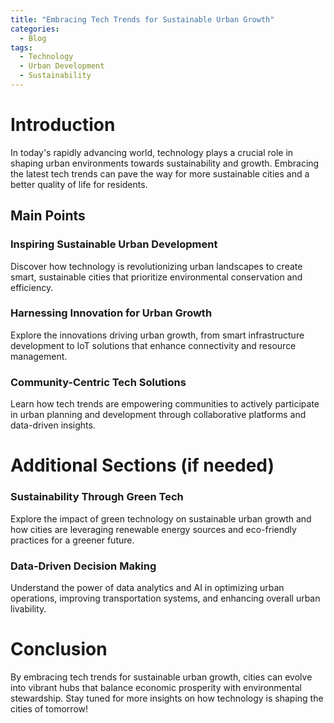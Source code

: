 ```yaml
---
title: "Embracing Tech Trends for Sustainable Urban Growth"
categories:
  - Blog
tags:
  - Technology
  - Urban Development
  - Sustainability
---
```


# Introduction
In today's rapidly advancing world, technology plays a crucial role in shaping urban environments towards sustainability and growth. Embracing the latest tech trends can pave the way for more sustainable cities and a better quality of life for residents.

## Main Points
### Inspiring Sustainable Urban Development
Discover how technology is revolutionizing urban landscapes to create smart, sustainable cities that prioritize environmental conservation and efficiency.

### Harnessing Innovation for Urban Growth
Explore the innovations driving urban growth, from smart infrastructure development to IoT solutions that enhance connectivity and resource management.

### Community-Centric Tech Solutions
Learn how tech trends are empowering communities to actively participate in urban planning and development through collaborative platforms and data-driven insights.

# Additional Sections (if needed)
### Sustainability Through Green Tech
Explore the impact of green technology on sustainable urban growth and how cities are leveraging renewable energy sources and eco-friendly practices for a greener future.

### Data-Driven Decision Making
Understand the power of data analytics and AI in optimizing urban operations, improving transportation systems, and enhancing overall urban livability.

# Conclusion
By embracing tech trends for sustainable urban growth, cities can evolve into vibrant hubs that balance economic prosperity with environmental stewardship. Stay tuned for more insights on how technology is shaping the cities of tomorrow!